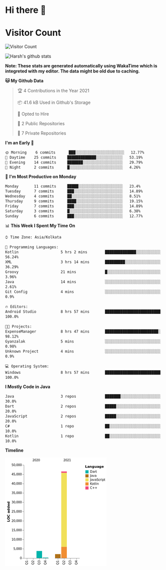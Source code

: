 # Hi there 👋 

# Visitor Count
![Visitor Count](https://profile-counter.glitch.me/jay-buddhdev/count.svg)

![Harsh's github stats](https://github-readme-stats.vercel.app/api?username=jay-buddhdev&show_icons=true&theme=radical)

**Note: These stats are generated automatically using WakaTime which is integreted with my editor. The data might be old due to caching.**

<!--START_SECTION:waka-->
**🐱 My Github Data** 

> 🏆 4 Contributions in the Year 2021
 > 
> 📦 41.6 kB Used in Github's Storage 
 > 
> 💼 Opted to Hire
 > 
> 📜 2 Public Repositories 
 > 
> 🔑 7 Private Repositories  
 > 
**I'm an Early 🐤** 

```text
🌞 Morning    6 commits      ███░░░░░░░░░░░░░░░░░░░░░░   12.77% 
🌆 Daytime    25 commits     █████████████░░░░░░░░░░░░   53.19% 
🌃 Evening    14 commits     ███████░░░░░░░░░░░░░░░░░░   29.79% 
🌙 Night      2 commits      █░░░░░░░░░░░░░░░░░░░░░░░░   4.26%

```
📅 **I'm Most Productive on Monday** 

```text
Monday       11 commits     █████░░░░░░░░░░░░░░░░░░░░   23.4% 
Tuesday      7 commits      ███░░░░░░░░░░░░░░░░░░░░░░   14.89% 
Wednesday    4 commits      ██░░░░░░░░░░░░░░░░░░░░░░░   8.51% 
Thursday     9 commits      ████░░░░░░░░░░░░░░░░░░░░░   19.15% 
Friday       7 commits      ███░░░░░░░░░░░░░░░░░░░░░░   14.89% 
Saturday     3 commits      █░░░░░░░░░░░░░░░░░░░░░░░░   6.38% 
Sunday       6 commits      ███░░░░░░░░░░░░░░░░░░░░░░   12.77%

```


📊 **This Week I Spent My Time On** 

```text
⌚︎ Time Zone: Asia/Kolkata

💬 Programming Languages: 
Kotlin                   5 hrs 2 mins        ██████████████░░░░░░░░░░░   56.24% 
XML                      3 hrs 14 mins       █████████░░░░░░░░░░░░░░░░   36.29% 
Groovy                   21 mins             █░░░░░░░░░░░░░░░░░░░░░░░░   3.96% 
Java                     14 mins             ░░░░░░░░░░░░░░░░░░░░░░░░░   2.61% 
Git Config               4 mins              ░░░░░░░░░░░░░░░░░░░░░░░░░   0.9%

🔥 Editors: 
Android Studio           8 hrs 57 mins       █████████████████████████   100.0%

🐱‍💻 Projects: 
ExpenseManager           8 hrs 47 mins       ████████████████████████░   98.12% 
Gyanzalak                5 mins              ░░░░░░░░░░░░░░░░░░░░░░░░░   0.98% 
Unknown Project          4 mins              ░░░░░░░░░░░░░░░░░░░░░░░░░   0.9%

💻 Operating System: 
Windows                  8 hrs 57 mins       █████████████████████████   100.0%

```

**I Mostly Code in Java** 

```text
Java                     3 repos             ███████░░░░░░░░░░░░░░░░░░   30.0% 
Dart                     2 repos             █████░░░░░░░░░░░░░░░░░░░░   20.0% 
JavaScript               2 repos             █████░░░░░░░░░░░░░░░░░░░░   20.0% 
C#                       1 repo              ██░░░░░░░░░░░░░░░░░░░░░░░   10.0% 
Kotlin                   1 repo              ██░░░░░░░░░░░░░░░░░░░░░░░   10.0%

```


**Timeline**

![Chart not found](https://raw.githubusercontent.com/jay-buddhdev/jay-buddhdev/master/charts/bar_graph.png) 


<!--END_SECTION:waka-->


